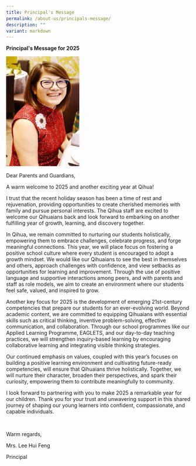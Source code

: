 ```yaml
---
title: Principal's Message
permalink: /about-us/principals-message/
description: ""
variant: markdown
---
```

<p><strong>Principal's Message for 2025</strong>
</p>
<div class="isomer-image-wrapper">
<img style="width:200px;height:300px;" height="auto" width="100%" src="/images/About Us/Mrs-Lee-365x600.jpeg">
</div>
<p>Dear Parents and Guardians,</p>
<p>A warm welcome to 2025 and another exciting year at Qihua!</p>
<p>I trust that the recent holiday season has been a time of rest and rejuvenation,
providing opportunities to create cherished memories with family and pursue
personal interests. The Qihua staff are excited to welcome our Qihuaians
back and look forward to embarking on another fulfilling year of growth,
learning, and discovery together.</p>
<p>In Qihua, we remain committed to nurturing our students holistically,
empowering them to embrace challenges, celebrate progress, and forge meaningful
connections. This year, we will place focus on fostering a positive school
culture where every student is encouraged to adopt a growth mindset. We
would like our Qihuaians to see the best in themselves and others, approach
challenges with confidence, and view setbacks as opportunities for learning
and improvement. Through the use of positive language and supportive interactions
among peers, and with parents and staff as role models, we aim to create
an environment where our students feel safe, valued, and inspired to grow.</p>
<p>Another key focus for 2025 is the development of emerging 21st-century
competencies that prepare our students for an ever-evolving world. Beyond
academic content, we are committed to equipping Qihuaians with essential
skills such as critical thinking, inventive problem-solving, effective
communication, and collaboration. Through our school programmes like our
Applied Learning Programme, EAGLETS, and our day-to-day teaching practices,
we will strengthen inquiry-based learning by encouraging collaborative
learning and integrating visible thinking strategies.</p>
<p>Our continued emphasis on values, coupled with this year’s focuses on
building a positive learning environment and cultivating future-ready competencies,
will ensure that Qihuaians thrive holistically. Together, we will nurture
their character, broaden their perspectives, and spark their curiosity,
empowering them to contribute meaningfully to community.</p>
<p>I look forward to partnering with you to make 2025 a remarkable year for
our children. Thank you for your trust and unwavering support in this shared
journey of shaping our young learners into confident, compassionate, and
capable individuals.</p>
<p>&nbsp;</p>
<p>Warm regards,</p>
<p>Mrs. Lee Hui Feng</p>
<p>Principal
<br>
</p>